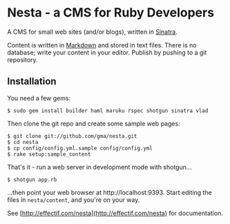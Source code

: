 # Nesta - a CMS for Ruby Developers

A CMS for small web sites (and/or blogs), written in
[Sinatra](http://www.sinatrarb.com/ "Sinatra").

Content is written in [Markdown](http://daringfireball.net/projects/markdown/
"Daring Fireball: Markdown") and stored in text files. There is no database;
write your content in your editor. Publish by pushing to a git repository.

## Installation

You need a few gems:

    $ sudo gem install builder haml maruku rspec shotgun sinatra vlad

Then clone the git repo and create some sample web pages:

    $ git clone git://github.com/gma/nesta.git
    $ cd nesta
    $ cp config/config.yml.sample config/config.yml
    $ rake setup:sample_content

That's it - run a web server in development mode with shotgun...

    $ shotgun app.rb

...then point your web browser at http://localhost:9393. Start editing the
files in `nesta/content`, and you're on your way.

See [http://effectif.com/nesta](http://effectif.com/nesta) for documentation.
